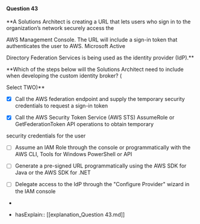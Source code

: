 #### Question  43


**A Solutions Architect is creating a URL that lets users who sign in to the organization’s network securely access the

AWS Management Console. The URL will include a sign-in token that authenticates the user to AWS. Microsoft Active

Directory Federation Services is being used as the identity provider (IdP).**


**Which of the steps below will the Solutions Architect need to include when developing the custom identity broker? (

Select TWO)**


- [x] Call the AWS federation endpoint and supply the temporary security credentials to request a sign-in token


- [x] Call the AWS Security Token Service (AWS STS) AssumeRole or GetFederationToken API operations to obtain temporary

security credentials for the user


- [ ] Assume an IAM Role through the console or programmatically with the AWS CLI, Tools for Windows PowerShell or API


- [ ] Generate a pre-signed URL programmatically using the AWS SDK for Java or the AWS SDK for .NET


- [ ] Delegate access to the IdP through the "Configure Provider" wizard in the IAM console


*

- hasExplain:: [[explanation_Question  43.md]]
